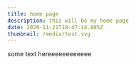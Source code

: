 ```yaml
---
title: home page
description: this will be my home page
date: 2020-11-21T18:47:14.805Z
thumbnail: /media/test.svg
---
```

some text hereeeeeeeeeeee